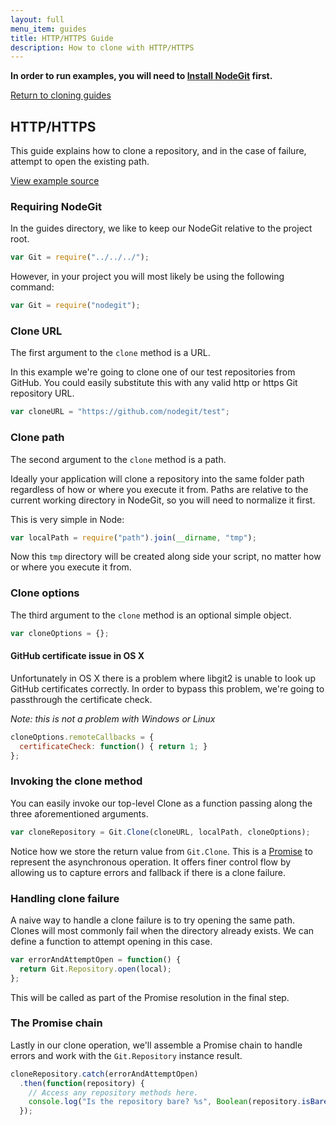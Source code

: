 ```yaml
---
layout: full
menu_item: guides
title: HTTP/HTTPS Guide
description: How to clone with HTTP/HTTPS
---
```


**In order to run examples, you will need to [Install NodeGit](../../install)
first.**

[Return to cloning guides](../)

HTTP/HTTPS
----------

This guide explains how to clone a repository, and in the case of failure,
attempt to open the existing path.

[View example source](index.js)

### Requiring NodeGit

In the guides directory, we like to keep our NodeGit relative to the project
root.

``` javascript
var Git = require("../../../");
```

However, in your project you will most likely be using the following command:

``` javascript
var Git = require("nodegit");
```

### Clone URL

The first argument to the `clone` method is a URL.

In this example we're going to clone one of our test repositories from GitHub.
You could easily substitute this with any valid http or https Git repository
URL.

``` javascript
var cloneURL = "https://github.com/nodegit/test";
```

### Clone path

The second argument to the `clone` method is a path.

Ideally your application will clone a repository into the same folder path
regardless of how or where you execute it from.  Paths are relative to the
current working directory in NodeGit, so you will need to normalize it first.

This is very simple in Node:

``` javascript
var localPath = require("path").join(__dirname, "tmp");
```

Now this `tmp` directory will be created along side your script, no matter how
or where you execute it from.

### Clone options

The third argument to the `clone` method is an optional simple object.

``` javascript
var cloneOptions = {};
```

#### GitHub certificate issue in OS X

Unfortunately in OS X there is a problem where libgit2 is unable to look up
GitHub certificates correctly.  In order to bypass this problem, we're going
to passthrough the certificate check.

*Note: this is not a problem with Windows or Linux*

``` javascript
cloneOptions.remoteCallbacks = {
  certificateCheck: function() { return 1; }
};
```

### Invoking the clone method

You can easily invoke our top-level Clone as a function passing along the three
aforementioned arguments.

``` javascript
var cloneRepository = Git.Clone(cloneURL, localPath, cloneOptions);
```

Notice how we store the return value from `Git.Clone`.  This is a
[Promise](https://www.promisejs.org/) to represent the asynchronous operation.
It offers finer control flow by allowing us to capture errors and fallback if
there is a clone failure.

### Handling clone failure

A naive way to handle a clone failure is to try opening the same path.  Clones
will most commonly fail when the directory already exists.  We can define
a function to attempt opening in this case.

``` javascript
var errorAndAttemptOpen = function() {
  return Git.Repository.open(local);
};
```

This will be called as part of the Promise resolution in the final step.

### The Promise chain

Lastly in our clone operation, we'll assemble a Promise chain to handle errors
and work with the `Git.Repository` instance result.

``` javascript
cloneRepository.catch(errorAndAttemptOpen)
  .then(function(repository) {
    // Access any repository methods here.
    console.log("Is the repository bare? %s", Boolean(repository.isBare()));
  });
```
